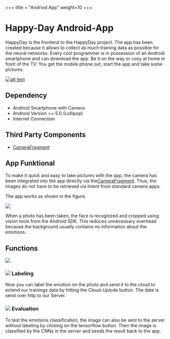 +++
title = "Andriod App"
weight=10 
+++

# Happy-Day Android-App

HappyDay is the frontend to the HappyDay project. The app has been created because it allows to collect as much training data as possible for the neural networks. Every cool programmer is in possession of an Android smartphone and can download the app. Be it on the way or cosy at home in front of the TV: You get the mobile phone out, start the app and take some pictures.

<a href="https://play.google.com/store/apps/details?id=de.data_mining.hs_esslingen.happyday" rel="some text">![alt text](https://lh3.googleusercontent.com/fhR9eIkBWnbDZJQXRGRbRndG9b80ZwxzjL19DBqddH4AAZS-y3huZy7w10bk8WxB1JI=w200)</a>

## Dependency

- Android Smartphone with Camera
- Android Version >= 5.0 (Lollipop)
- Internet Connection

## Third Party Components

- [CameraFragment](https://github.com/florent37/CameraFragment)

## App Funktional

To make it quick and easy to take pictures with the app, the camera has been integrated into the app directly via the[CameraFragment](https://github.com/florent37/CameraFragment). Thus, the images do not have to be retrieved via Intent from standard camera apps.

The app works as shown in the figure.

![](pictures/app-functional-diagram.PNG)

When a photo has been taken, the face is recognized and cropped using vision tools from the Android SDK. This reduces unnecessary overhead because the background usually contains no information about the emotions.


## Functions
![](https://lh3.googleusercontent.com/gDnmRHb3ObyAh5bVVEDbrld--FO4TenCbZjtPYu7zN-ud4oV7hWInPLSj1yHueep7gQW=h310-rw)

### ![](app/src/main/res/mipmap-mdpi/ic_upload.png) Labeling

Now you can label the emotion on the photo and send it to the cloud to extend our trainings data by hitting the Cloud-Uplode button. The date is send over http to our Server.

### ![](app/src/main/res/mipmap-mdpi/ic_tf.png) Evaluation

To test the emotions classification, the image can also be sent to the server without labeling by clicking on the tensorflow button. Then the image is classified by the CNNs in the server and sends the result back to the app.
